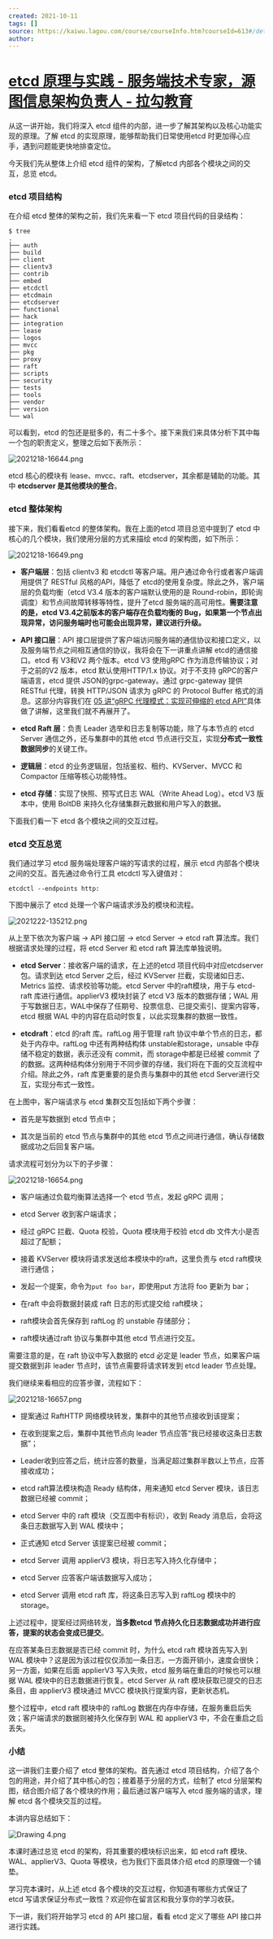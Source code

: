 ```yaml
---
created: 2021-10-11
tags: []
source: https://kaiwu.lagou.com/course/courseInfo.htm?courseId=613#/detail/pc?id=6394
author: 
---
```


# [etcd 原理与实践 - 服务端技术专家，源图信息架构负责人 - 拉勾教育](https://kaiwu.lagou.com/course/courseInfo.htm?courseId=613#/detail/pc?id=6394)


从这一讲开始，我们将深入 etcd 组件的内部，进一步了解其架构以及核心功能实现的原理。了解 etcd 的实现原理，能够帮助我们日常使用etcd 时更加得心应手，遇到问题能更快地排查定位。

今天我们先从整体上介绍 etcd 组件的架构，了解etcd 内部各个模块之间的交互，总览 etcd。

### etcd 项目结构

在介绍 etcd 整体的架构之前，我们先来看一下 etcd 项目代码的目录结构：

```
$ tree
.
├── auth
├── build
├── client
├── clientv3
├── contrib
├── embed
├── etcdctl
├── etcdmain
├── etcdserver
├── functional
├── hack
├── integration
├── lease
├── logos
├── mvcc
├── pkg
├── proxy
├── raft
├── scripts
├── security
├── tests
├── tools
├── vendor
├── version
└── wal
```

可以看到，etcd 的包还是挺多的，有二十多个。接下来我们来具体分析下其中每一个包的职责定义，整理之后如下表所示：

![2021218-16644.png](https://s0.lgstatic.com/i/image6/M00/04/BD/CioPOWAuMueATk02AAE0xMg7j9w742.png)

etcd 核心的模块有 lease、mvcc、raft、etcdserver，其余都是辅助的功能。其中 **etcdserver 是其他模块的整合**。

### etcd 整体架构

接下来，我们看看etcd 的整体架构。我在上面的etcd 项目总览中提到了 etcd 中核心的几个模块，我们使用分层的方式来描绘 etcd 的架构图，如下所示：

![2021218-16649.png](https://s0.lgstatic.com/i/image6/M00/04/C0/Cgp9HWAuMvWARHxgAACMKTNJgfw845.png)

-   **客户端层**：包括 clientv3 和 etcdctl 等客户端。用户通过命令行或者客户端调用提供了 RESTful 风格的API，降低了 etcd的使用复杂度。除此之外，客户端层的负载均衡（etcd V3.4 版本的客户端默认使用的是 Round-robin，即轮询调度）和节点间故障转移等特性，提升了etcd 服务端的高可用性。**需要注意的是，etcd V3.4之前版本的客户端存在负载均衡的 Bug，如果第一个节点出现异常，访问服务端时也可能会出现异常，建议进行升级。**
    
-   **API 接口层**：API 接口层提供了客户端访问服务端的通信协议和接口定义，以及服务端节点之间相互通信的协议，我将会在下一讲重点讲解 etcd的通信接口。etcd 有 V3和V2 两个版本。etcd V3 使用gRPC 作为消息传输协议；对于之前的V2 版本，etcd 默认使用HTTP/1.x 协议。对于不支持 gRPC的客户端语言，etcd 提供 JSON的grpc-gateway。通过 grpc-gateway 提供 RESTful 代理，转换 HTTP/JSON 请求为 gRPC 的 Protocol Buffer 格式的消息。这部分内容我们在 [05 讲“gRPC 代理模式：实现可伸缩的 etcd API”](https://kaiwu.lagou.com/course/courseInfo.htm?courseId=613&sid=20-h5Url-0#/detail/pc?id=6399)具体做了讲解，这里我们就不再展开了。
    
-   **etcd Raft 层**：负责 Leader 选举和日志复制等功能，除了与本节点的 etcd Server 通信之外，还与集群中的其他 etcd 节点进行交互，实现**分布式一致性数据同步**的关键工作。
    
-   **逻辑层**：etcd 的业务逻辑层，包括鉴权、租约、KVServer、MVCC 和 Compactor 压缩等核心功能特性。
    
-   **etcd 存储**：实现了快照、预写式日志 WAL（Write Ahead Log）。etcd V3 版本中，使用 BoltDB 来持久化存储集群元数据和用户写入的数据。
    

下面我们看一下 etcd 各个模块之间的交互过程。

### etcd 交互总览

我们通过学习 etcd 服务端处理客户端的写请求的过程，展示 etcd 内部各个模块之间的交互。首先通过命令行工具 etcdctl 写入键值对：

```
etcdctl --endpoints http:
```

下图中展示了 etcd 处理一个客户端请求涉及的模块和流程。

![2021222-135212.png](https://s0.lgstatic.com/i/image6/M00/07/3C/Cgp9HWAzS5qAINI_AAE7hCmxS4Q375.png)

从上至下依次为客户端 → API 接口层 → etcd Server → etcd raft 算法库。我们根据请求处理的过程，将 etcd Server 和 etcd raft 算法库单独说明。

-   **etcd Server**：接收客户端的请求，在上述的etcd 项目代码中对应etcdserver 包。请求到达 etcd Server 之后，经过 KVServer 拦截，实现诸如日志、Metrics 监控、请求校验等功能。etcd Server 中的raft模块，用于与 etcd-raft 库进行通信。applierV3 模块封装了 etcd V3 版本的数据存储；WAL 用于写数据日志，WAL中保存了任期号、投票信息、已提交索引、提案内容等，etcd 根据 WAL 中的内容在启动时恢复，以此实现集群的数据一致性。
    
-   **etcdraft**：etcd 的raft 库。raftLog 用于管理 raft 协议中单个节点的日志，都处于内存中。raftLog 中还有两种结构体 unstable和storage，unsable 中存储不稳定的数据，表示还没有 commit，而 storage中都是已经被 commit 了的数据。这两种结构体分别用于不同步骤的存储，我们将在下面的交互流程中介绍。除此之外，raft 库更重要的是负责与集群中的其他 etcd Server进行交互，实现分布式一致性。
    

在上图中，客户端请求与 etcd 集群交互包括如下两个步骤：

-   首先是写数据到 etcd 节点中；
    
-   其次是当前的 etcd 节点与集群中的其他 etcd 节点之间进行通信，确认存储数据成功之后回复客户端。
    

请求流程可划分为以下的子步骤：

![2021218-16654.png](https://s0.lgstatic.com/i/image6/M01/04/BD/CioPOWAuMxqAE23xAAG11qxl4bc031.png)

-   客户端通过负载均衡算法选择一个 etcd 节点，发起 gRPC 调用；
    
-   etcd Server 收到客户端请求；
    
-   经过 gRPC 拦截、Quota 校验，Quota 模块用于校验 etcd db 文件大小是否超过了配额；
    
-   接着 KVServer 模块将请求发送给本模块中的raft，这里负责与 etcd raft模块进行通信；
    
-   发起一个提案，命令为`put foo bar`，即使用put 方法将 foo 更新为 bar；
    
-   在raft 中会将数据封装成 raft 日志的形式提交给 raft模块；
    
-   raft模块会首先保存到 raftLog 的 unstable 存储部分；
    
-   raft模块通过raft 协议与集群中其他 etcd 节点进行交互。
    

需要注意的是，在 raft 协议中写入数据的 etcd 必定是 leader 节点，如果客户端提交数据到非 leader 节点时，该节点需要将请求转发到 etcd leader 节点处理。

我们继续来看相应的应答步骤，流程如下：

![2021218-16657.png](https://s0.lgstatic.com/i/image6/M01/04/BD/CioPOWAuMyOAayYSAAIQ_bDBEtQ032.png)

-   提案通过 RaftHTTP 网络模块转发，集群中的其他节点接收到该提案；
    
-   在收到提案之后，集群中其他节点向 leader 节点应答“我已经接收这条日志数据”；
    
-   Leader收到应答之后，统计应答的数量，当满足超过集群半数以上节点，应答接收成功；
    
-   etcd raft算法模块构造 Ready 结构体，用来通知 etcd Server 模块，该日志数据已经被 commit；
    
-   etcd Server 中的 raft 模块（交互图中有标识），收到 Ready 消息后，会将这条日志数据写入到 WAL 模块中；
    
-   正式通知 etcd Server 该提案已经被 commit；
    
-   etcd Server 调用 applierV3 模块，将日志写入持久化存储中；
    
-   etcd Server 应答客户端该数据写入成功；
    
-   etcd Server 调用 etcd raft 库，将这条日志写入到 raftLog 模块中的 storage。
    

上述过程中，提案经过网络转发，**当多数etcd 节点持久化日志数据成功并进行应答，提案的状态会变成已提交**。

在应答某条日志数据是否已经 commit 时，为什么 etcd raft 模块首先写入到 WAL 模块中？这是因为该过程仅仅添加一条日志，一方面开销小，速度会很快；另一方面，如果在后面 applierV3 写入失败，etcd 服务端在重启的时候也可以根据 WAL 模块中的日志数据进行恢复。etcd Server 从 raft 模块获取已提交的日志条目，由 applierV3 模块通过 MVCC 模块执行提案内容，更新状态机。

整个过程中，etcd raft 模块中的 raftLog 数据在内存中存储，在服务重启后失效；客户端请求的数据则被持久化保存到 WAL 和 applierV3 中，不会在重启之后丢失。

### 小结

这一讲我们主要介绍了 etcd 整体的架构。首先通过 etcd 项目结构，介绍了各个包的用途，并介绍了其中核心的包；接着基于分层的方式，绘制了 etcd 分层架构图，结合图介绍了各个模块的作用；最后通过客户端写入 etcd 服务端的请求，理解 etcd 各个模块交互的过程。

本讲内容总结如下：

![Drawing 4.png](https://s0.lgstatic.com/i/image6/M01/04/C0/Cgp9HWAuM0GALYYpAAE6O5BEmoM273.png)

本课时通过总览 etcd 的架构，将其重要的模块标识出来，如 etcd raft 模块、WAL、applierV3、Quota 等模块，也为我们下面具体介绍 etcd 的原理做一个铺垫。

学习完本课时，从上述 etcd 各个模块的交互过程，你知道有哪些方式保证了 etcd 写请求保证分布式一致性？欢迎你在留言区和我分享你的学习收获。

下一讲，我们将开始学习 etcd 的 API 接口层，看看 etcd 定义了哪些 API 接口并进行实践。
